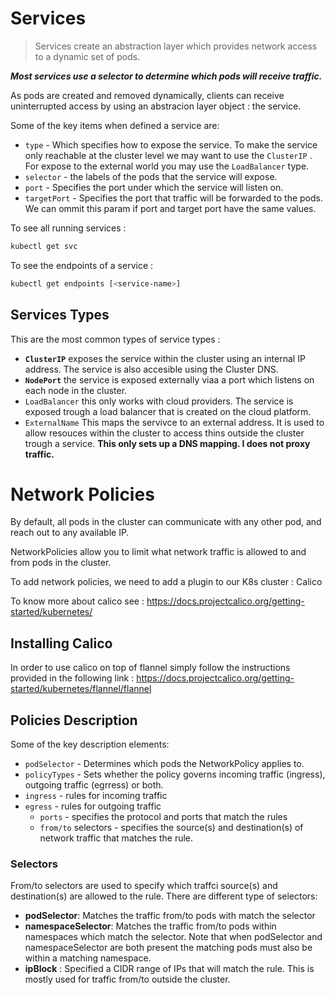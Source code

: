 # Services

> Services create an abstraction layer which provides network access to a dynamic set of pods.

***Most services use a selector to determine which pods will receive traffic.***

As pods are created and removed dynamically, clients can receive uninterrupted access by using an abstracion layer object : the service.

Some of the key items when defined a service are:

- `type` - Which specifies how to expose the service. To make the service only reachable at the cluster level we may want to use the  `ClusterIP` . For expose to the external world you may use the `LoadBalancer` type.
- `selector` - the labels of the pods that the service will expose.
- `port` - Specifies the port under which the service will listen on.
- `targetPort` - Specifies the port that traffic will be forwarded to the pods. We can ommit this param if port and target port have the same values.

To see all running services :
```bash
kubectl get svc
```

To see the endpoints of a service :
```bash
kubectl get endpoints [<service-name>]
```

## Services Types

This are the most common types of service types : 

- **`ClusterIP`** exposes the service within the cluster using an internal IP address. The service is also accesible using the Cluster DNS.
- **`NodePort`**  the service is exposed externally viaa a port which listens on each node in the cluster.
- `LoadBalancer` this only works with cloud providers. The service is exposed trough a load balancer that is created on the cloud platform.
- `ExternalName` This maps the servivce to an external address. It is used to allow resouces within the cluster to access thins outside the cluster trough a service. **This only sets up a DNS mapping. I does not proxy traffic.**

# Network Policies

By default, all pods in the cluster can communicate with any other pod, and reach out to any available IP.

NetworkPolicies allow you to limit what network traffic is allowed to and from pods in the cluster.

To add network policies, we need to add a plugin to our K8s cluster : Calico

To know more about calico see : https://docs.projectcalico.org/getting-started/kubernetes/

## Installing Calico

In order to use calico on top of flannel simply follow the instructions provided in the following link : 
https://docs.projectcalico.org/getting-started/kubernetes/flannel/flannel

## Policies Description

Some of the key description elements:

- `podSelector` - Determines which pods the NetworkPolicy applies to.
- `policyTypes` - Sets whether the policy governs incoming traffic (ingress), outgoing traffic (egrress) or both.
- `ingress` - rules for incoming traffic  
- `egress` - rules for outgoing traffic
  - `ports` - specifies the protocol and ports that match the rules
  - `from/to`  selectors - specifies the source(s) and destination(s) of network traffic that matches the rule.  

### Selectors

From/to selectors are used to specify which traffci source(s) and destination(s) are allowed to the rule. There are  different type of selectors:

- **podSelector**: Matches the traffic from/to pods with match the selector
- **namespaceSelector**: Matches the  traffic from/to pods within namespaces which match the selector. Note that when podSelector and namespaceSelector are both present the matching pods must also be within a matching namespace.
- **ipBlock** : Specified a CIDR range of IPs that will match the rule. This is mostly used for traffic from/to outside the cluster.
